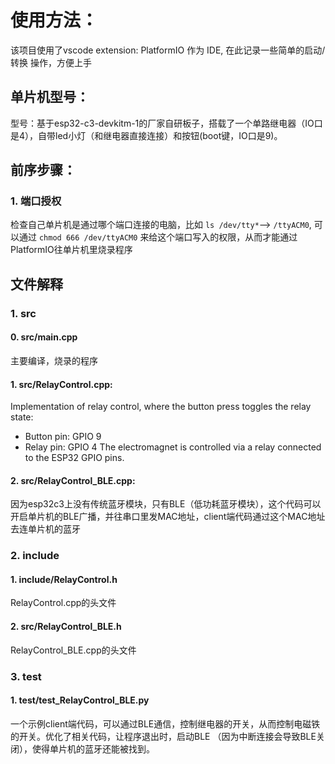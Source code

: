 # 使用方法：
该项目使用了vscode extension: PlatformIO 作为 IDE, 在此记录一些简单的启动/转换 操作，方便上手

## 单片机型号：
型号：基于esp32-c3-devkitm-1的厂家自研板子，搭载了一个单路继电器（IO口是4），自带led小灯（和继电器直接连接）和按钮(boot键，IO口是9)。

## 前序步骤：
### 1. 端口授权
检查自己单片机是通过哪个端口连接的电脑，比如 `ls /dev/tty*`--> `/ttyACM0`, 可以通过 `chmod 666 /dev/ttyACM0` 来给这个端口写入的权限，从而才能通过PlatformIO往单片机里烧录程序

## 文件解释

### 1. src
#### 0. src/main.cpp
主要编译，烧录的程序

#### 1. src/RelayControl.cpp:
Implementation of relay control, where the button press toggles the relay state:
- Button pin: GPIO 9
- Relay pin: GPIO 4
The electromagnet is controlled via a relay connected to the ESP32 GPIO pins.

#### 2. src/RelayControl_BLE.cpp:
因为esp32c3上没有传统蓝牙模块，只有BLE（低功耗蓝牙模块），这个代码可以开启单片机的BLE广播，并往串口里发MAC地址，client端代码通过这个MAC地址去连单片机的蓝牙
### 2. include
#### 1. include/RelayControl.h
RelayControl.cpp的头文件
#### 2. src/RelayControl_BLE.h
RelayControl_BLE.cpp的头文件

### 3. test
#### 1. test/test_RelayControl_BLE.py
一个示例client端代码，可以通过BLE通信，控制继电器的开关，从而控制电磁铁的开关。优化了相关代码，让程序退出时，启动BLE （因为中断连接会导致BLE关闭），使得单片机的蓝牙还能被找到。